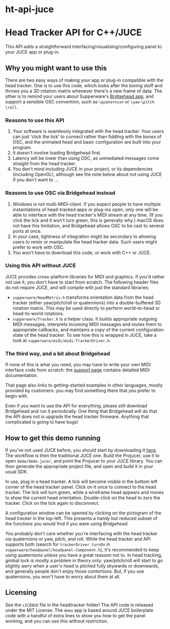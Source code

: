 # ht-api-juce

# Head Tracker API for C++/JUCE

This API adds a straightforward interfacing/visualising/configuring panel to your JUCE app or plug-in.

## Why you might want to use this

There are two easy ways of making your app or plug-in compatible with the head tracker. One is to use this code, which looks after the boring stuff and throws you a 3D rotation matrix whenever there's a new frame of data. The other is to remind your users about Supperware's [Bridgehead app](https://supperware.co.uk/headtracker), and support a sensible OSC convention, such as `\quaternion` or `\yaw` `\pitch` `\roll`.

### Reasons to use this API
    
1. Your software is seamlessly integrated with the head tracker. Your users can just 'click the tick' to connect rather than fiddling with the bones of OSC, and the animated head and basic configuration are built into your program.
2. It doesn't involve loading Bridgehead first.
3. Latency will be lower than using OSC, as unmediated messages come straight from the head tracker.
4. You don't mind including JUCE in your project, or its dependencies (including OpenGL), although see the note below about not using JUCE if you don't want to ...

### Reasons to use OSC via Bridgehead instead

1. Windows is not multi-MIDI-client. If you expect people to have multiple instantiations of head-tracked apps or plug-ins open, only one will be able to interface with the head tracker's MIDI stream at any time. (If you click the tick and it won't turn green, this is generally why.) macOS does not have this limitation, and Bridgehead allows OSC to be cast to several ports at once.
2. In your case, tightness of integration might be secondary to allowing users to remix or manipulate the head tracker data. Such users might prefer to work with OSC.
3. You won't have to download this code, or work with C++ or JUCE.

### Using this API without JUCE

JUCE provides cross-platform libraries for MIDI and graphics. If you'd rather not use it, you don't have to start from scratch. The following header files do not require JUCE, and will compile with just the standard libraries:

- `supperware/HeadMatrix.h` transforms orientation data from the head tracker (either yaw/pitch/roll or quaternions) into a double-buffered 3D rotation matrix. This may be used directly to perform world-to-head or head-to-world rotations.
- `supperware/Tracker.h` is a helper class. It builds appropriate outgoing MIDI messages, interprets incoming MIDI messages and routes them to appropriate callbacks, and maintains a copy of the current configuration state of the head tracker. To see how this is wrapped in JUCE, take a look at `supperware/midi/midi-TrackerDriver.h`.

### The third way, and a bit about Bridgehead

If none of this is what you need, you may have to write your own MIDI interface code from scratch: the [support page](https://supperware.co.uk/headtracker) contains detailed MIDI documentation.

That page also links to getting-started examples in other languages, mostly provided by customers: you may find something there that you prefer to begin with.

Even if you want to use the API for everything, please still download Bridgehead and run it periodically. One thing that Bridgehead will do that the API does not is upgrade the head tracker firmware. Anything that complicated is going to have bugs!

## How to get this demo running

If you've not used JUCE before, you should start by downloading it [here](https://github.com/juce-framework/JUCE). The workflow is then the traditional JUCE one. Build the Projucer, use it to open `demo/demo.jucer`, and point the Projucer to your JUCE library. You can then generate the appropriate project file, and open and build it in your usual SDK.

In use, plug in a head tracker. A tick will become visible in the bottom left corner of the head tracker panel. Click on it once to connect to the head tracker. The tick will turn green, while a wireframe head appears and moves to show the current head orientation. Double-click on the head to zero the tracker. Click on the tick again to disconnect.

A configuration window can be opened by clicking on the pictogram of the head tracker in the top-left. This presents a handy but reduced subset of the functions you would find if you were using _Bridgehead_.

You probably don't care whether you're interfacing with the head tracker via quaternions or yaw, pitch, and roll. While the head tracker and API supports both (search for `trackerDriver.turnOn` in `supperware/headpanel/headpanel-Component.h`), it's recommended to keep using quaternions unless you have a great reasson not to. In head tracking, gimbal lock is mostly a problem in theory only: yaw/pitch/roll will start to go slightly awry when a user's head is pitched fully skywards or downwards, and generally people don't enjoy those contortions. But, if you use quaternions, you won't have to worry about them at all.

## Licensing

See the `LICENSE` file in the headtracker folder! The API code is released under the MIT License. The `demo` app is based around JUCE boilerplate code with a handful of extra lines to show you how to get the panel working, and you can use this without restriction.
